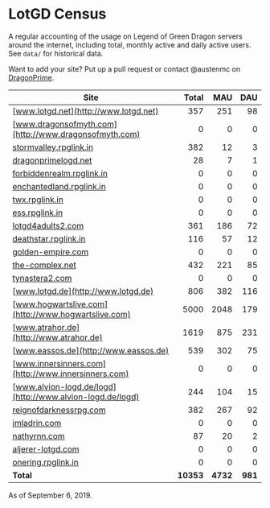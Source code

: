 # LotGD Census
A regular accounting of the usage on Legend of Green Dragon servers around the internet, including total, monthly active and daily active users. See `data/` for historical data.

Want to add your site? Put up a pull request or contact @austenmc on [DragonPrime](http://dragonprime.net).


Site | Total | MAU | DAU
--- | ---:| ---:| ---:
[www.lotgd.net](http://www.lotgd.net)|357|251|98
[www.dragonsofmyth.com](http://www.dragonsofmyth.com)|0|0|0
[stormvalley.rpglink.in](http://stormvalley.rpglink.in)|382|12|3
[dragonprimelogd.net](http://dragonprimelogd.net)|28|7|1
[forbiddenrealm.rpglink.in](http://forbiddenrealm.rpglink.in)|0|0|0
[enchantedland.rpglink.in](http://enchantedland.rpglink.in)|0|0|0
[twx.rpglink.in](http://twx.rpglink.in)|0|0|0
[ess.rpglink.in](http://ess.rpglink.in)|0|0|0
[lotgd4adults2.com](http://lotgd4adults2.com)|361|186|72
[deathstar.rpglink.in](http://deathstar.rpglink.in)|116|57|12
[golden-empire.com](http://golden-empire.com)|0|0|0
[the-complex.net](http://the-complex.net)|432|221|85
[tynastera2.com](http://tynastera2.com)|0|0|0
[www.lotgd.de](http://www.lotgd.de)|806|382|116
[www.hogwartslive.com](http://www.hogwartslive.com)|5000|2048|179
[www.atrahor.de](http://www.atrahor.de)|1619|875|231
[www.eassos.de](http://www.eassos.de)|539|302|75
[www.innersinners.com](http://www.innersinners.com)|0|0|0
[www.alvion-logd.de/logd](http://www.alvion-logd.de/logd)|244|104|15
[reignofdarknessrpg.com](http://reignofdarknessrpg.com)|382|267|92
[imladrin.com](http://imladrin.com)|0|0|0
[nathyrnn.com](http://nathyrnn.com)|87|20|2
[aljerer-lotgd.com](http://aljerer-lotgd.com)|0|0|0
[onering.rpglink.in](http://onering.rpglink.in)|0|0|0
**Total**|**10353**|**4732**|**981**

As of September 6, 2019.
